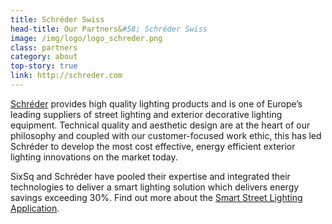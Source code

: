 ```yaml
---
title: Schréder Swiss
head-title: Our Partners&#58; Schréder Swiss
image: /img/logo/logo_schreder.png
class: partners
category: about
top-story: true
link: http://schreder.com
---
```


[Schréder](http://www.schreder.com/fr-ch) provides high quality lighting products and is one of Europe’s leading suppliers of street lighting and exterior decorative lighting equipment. Technical  quality  and  aesthetic  design  are  at  the  heart  of  our  philosophy  and coupled  with our  customer-focused  work  ethic, this has  led Schréder  to develop  the  most  cost  effective, energy efficient exterior lighting innovations on the market today.

SixSq and Schréder have pooled their expertise and integrated their technologies to deliver a smart lighting solution which delivers energy savings exceeding 30%. Find out more about the [Smart Street Lighting Application](http://sixsq.com/products/nuvlabox/usecases/). 
